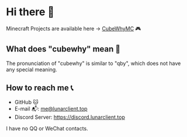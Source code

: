# Hi there 👋

Minecraft Projects are available here -> [CubeWhyMC](https://github.com/CubeWhyMC) 🎮

## What does "cubewhy" mean 🤔

The pronunciation of "cubewhy" is similar to "qby", which does not have any special meaning.

## How to reach me 📞

- GitHub 🐱
- E-mail 📬: me@lunarclient.top
- Discord Server: https://discord.lunarclient.top

I have no QQ or WeChat contacts.

